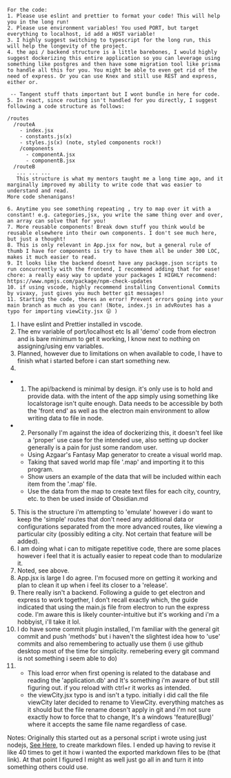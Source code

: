 ```
For the code:
1. Please use eslint and prettier to format your code! This will help you in the long run!
2. Please use environment variables! You used PORT, but target everything to localhost, id add a HOST variable!
3. I highly suggest switching to typescript for the long run, this will help the longevity of the project.
4. the api / backend structure is a little barebones, I would highly suggest dockerizing this entire application so you can leverage using something like postgres and then have some migration tool like prisma to handle all this for you. You might be able to even get rid of the need of express. Or you can use Knex and still use REST and express, either or.

 -- Tangent stuff thats important but I wont bundle in here for code.
5. In react, since routing isn't handled for you directly, I suggest following a code structure as follows:

/routes
  /routeA
    - index.jsx
    - constants.js(x)
    - styles.js(x) (note, styled components rock!)
    /components
      - componentA.jsx
      - componentB.jsx
  /routeB
   ... ... ...
   This structure is what my mentors taught me a long time ago, and it marginally improved my ability to write code that was easier to understand and read.
More code shenanigans!

6. Anytime you see something repeating , try to map over it with a constant! e.g. categories,jsx, you write the same thing over and over, an array can solve that for you!
7. More reusable components! Break down stuff you think would be reusable elsewhere into their own components. I don't see much here, but just a thought!
8. This is only relevant in App.jsx for now, but a general rule of thumb I have for components is try to have them all be under 300 LOC, makes it much easier to read.
9. It looks like the backend doesnt have any package.json scripts to run concurrently with the frontend, I recommend adding that for ease!
chore: a really easy way to update your packages I HIGHLY recommend:  https://www.npmjs.com/package/npm-check-updates
10. if using vscode, highly recommend installing Conventional Commits by vivaxy, just gives you much better git messages!
11. Starting the code, theres an error! Prevent errors going into your main branch as much as you can! (Note, index.js in advRoutes has a typo for importing viewCity.jsx 😛 )
```
1. I have eslint and Prettier installed in vscode.
2. The env variable of port/localhost etc Is all 'demo' code from electron and is bare minimum to get it working, I know next to nothing on assigning/using env variables.
3. Planned, however due to limitations on when available to code, I have to finish what i started before i can start something new.
4. 
- 1. The api/backend is minimal by design. it's only use is to hold and provide data. with the intent of the app simply using something like localstorage isn't quite enough. Data needs to be accessible by both the 'front end' as well as the electron main environment to allow writing data to file in node.
- 2. Personally I'm against the idea of dockerizing this, it doesn't feel like a 'proper' use case for the intended use, also setting up docker generally is a pain for just some random user.
    - Using Azgaar's Fantasy Map generator to create a visual world map.
    - Taking that saved world map file '.map' and importing it to this program.
    - Show users an example of the data that will be included within each item from the '.map' file.
    - Use the data from the map to create text files for each city, country, etc. to then be used inside of Obsidian.md
5. This is the structure i'm attempting to 'emulate' however i do want to keep the 'simple' routes that don't need any additional data or configurations separated from the more advanced routes, like viewing a particular city (possibly editing a city. Not certain that feature will be added).
6. I am doing what i can to mitigate repetitive code, there are some places however i feel that it is actually easier to repeat code than to modularize it.
7. Noted, see above.
8. App.jsx is large I do agree. I'm focused more on getting it working and plan to clean it up when i feel its closer to a 'release'.
9. There really isn't a backend. Following a guide to get electron and express to work together, I don't recall exactly which, the guide indicated that using the main.js file from electron to run the express code. I'm aware this is likely counter-intuitive but it's working and i'm a hobbyist, i'll take it lol.
10. I do have some commit plugin installed, I'm familiar with the general git commit and push 'methods' but i haven't the slightest idea how to 'use' commits and also remembering to actually use them (i use github desktop most of the time for simplicity. remebering every git command is not something i seem able to do)
11. 
    - This load error when first opening is related to the database and reading the 'application.db' and It's something i'm aware of but still figuring out. if you reload with ctrl+r it works as intended.
    - the viewCity.jsx typo is and isn't a typo. initially i did call the file viewCity later decided to rename to ViewCity. everything matches as it should but the file rename doesn't apply in git and i'm not sure exactly how to force that to change, It's a windows 'feature(Bug)' where it accepts the same file name regardless of case. 


Notes:
Originally this started out as a personal script i wrote using just nodejs, [See Here](https://github.com/phazingazrael/Terra-Logger/tree/5a9521a2f39bc5b092e04793c9d0e226d8958282/src/afmg2folder), to create markdown files. I ended up having to revise it like 40 times to get it how i wanted the exported markdown files to be (that link). At that point I figured I might as well just go all in and turn it into something others could use.